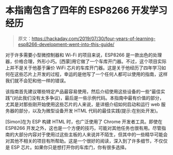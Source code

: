# 本指南包含了四年的 ESP8266 开发学习经历

> 原文：<https://hackaday.com/2019/07/30/four-years-of-learning-esp8266-development-went-into-this-guide/>

对于许多需要小型微控制器和 Wi-Fi 的项目来说，ESP8266 是一款出色的处理器，价格合理，外形小巧。[西蒙]用它做了一个车库开门器。不过，这个项目实际上并不是关于他基于廉价 WiFi 芯片的车库开门器。这是关于他经历了四年学习如何在这些芯片上开发的过程，幸运的是他写了一个任何人都可以使用的指南，这样我们就不会犯和他一样的错误。

该指南首先建议哪些特定产品最容易使用，然后介绍使用这些设备的一些“最佳实践”(对此我们没有太多争议)，最后是一些示例代码。本指南中最有价值的部分，尤其是对那些刚开始使用这些芯片的人来说，是详细介绍如何启动和运行 web 服务器的部分，以及为微型设备开发 HTML 代码的最佳实践(提示:在别处开发)。

[Simon]在为 ESP 构建 HTML 时，也广泛使用了 Chrome 开发者工具。即使在 ESP8266 开发之外，这也是一个方便的技巧，可能对其他任务也很有用。尽管指南的大部分内容对于使用过这些主板的人来说并不陌生，但其中的一些精华可能会对其他不相关的项目有所帮助。这是一个很好的阅读，深入到了许多细节，不仅仅是 ESP 芯片。如果你只是想打开你的车库门，你有很多选择。